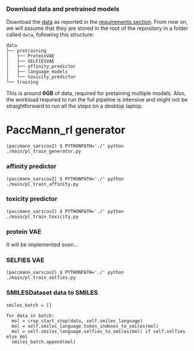 ### Download data and pretrained models

Download the [data](https://ibm.ent.box.com/v/paccmann-sarscov2-data) as reported in the [requirements section](#requirements).
From now on, we will assume that they are stored in the root of the repository in a folder called `data`, following this structure:

```console
data
├── pretraining
│   ├── ProteinVAE
│   ├── SELFIESVAE
│   ├── affinity_predictor
│   ├── language_models
│   └── toxicity_predictor
└── training
```
This is around **6GB** of data, required for pretaining multiple models.
Also, the workload required to run the full pipeline is intensive and might not be straightforward to run all the steps on a desktop laptop.


# PaccMann_rl generator
```console
(paccmann_sarscov2) $ PYTHONPATH='./' python ./main/pl_train_generator.py
```

### affinity predictor
```console
(paccmann_sarscov2) $ PYTHONPATH='./' python ./main/pl_train_affinity.py
```

### toxicity predictor
```console
(paccmann_sarscov2) $ PYTHONPATH='./' python ./main/pl_train_toxicity.py
```

### protein VAE
It will be implemented soon...

### SELFIES VAE
```console
(paccmann_sarscov2) $ PYTHONPATH='./' python ./main/pl_train_selfies.py
```

### SMILESDataset data to SMILES
```console
smiles_batch = []

for data in batch:
  mol = crop_start_stop(data, self.smiles_language)
  mol = self.smiles_language.token_indexes_to_smiles(mol)
  mol = self.smiles_language.selfies_to_smiles(mol) if self.selfies else mol
  smiles_batch.append(mol)
```
